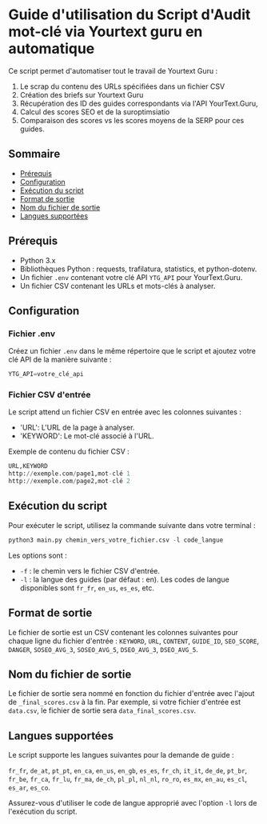 # Guide d'utilisation du Script d'Audit mot-clé via Yourtext guru en automatique

Ce script permet d'automatiser tout le travail de Yourtext Guru : 
1. Le scrap du contenu des URLs spécifiées dans un fichier CSV
2. Création des briefs sur Yourtext Guru
3. Récupération des ID des guides correspondants via l'API YourText.Guru,
4. Calcul des scores SEO et de la suroptimsiatio
5. Comparaison des scores vs les scores moyens de la SERP pour ces guides.

## Sommaire

- [Prérequis](#prérequis)
- [Configuration](#configuration)
- [Exécution du script](#exécution-du-script)
- [Format de sortie](#format-de-sortie)
- [Nom du fichier de sortie](#nom-du-fichier-de-sortie)
- [Langues supportées](#langues-supportées)


## Prérequis

- Python 3.x
- Bibliothèques Python : requests, trafilatura, statistics, et python-dotenv.
- Un fichier `.env` contenant votre clé API `YTG_API` pour YourText.Guru.
- Un fichier CSV contenant les URLs et mots-clés à analyser.

## Configuration

### Fichier .env

Créez un fichier `.env` dans le même répertoire que le script et ajoutez votre clé API de la manière suivante :

```python
YTG_API=votre_clé_api
```

### Fichier CSV d'entrée

Le script attend un fichier CSV en entrée avec les colonnes suivantes :

- 'URL': L'URL de la page à analyser.
- 'KEYWORD': Le mot-clé associé à l'URL.

Exemple de contenu du fichier CSV :

```python
URL,KEYWORD
http://exemple.com/page1,mot-clé 1
http://exemple.com/page2,mot-clé 2
```

## Exécution du script

Pour exécuter le script, utilisez la commande suivante dans votre terminal :

```python
python3 main.py chemin_vers_votre_fichier.csv -l code_langue
```

Les options sont :

- `-f` : le chemin vers le fichier CSV d'entrée.
- `-l` : la langue des guides (par défaut : en). Les codes de langue disponibles sont `fr_fr`, `en_us`, `es_es`, etc.

## Format de sortie

Le fichier de sortie est un CSV contenant les colonnes suivantes pour chaque ligne du fichier d'entrée : `KEYWORD`, `URL`, `CONTENT`, `GUIDE_ID`, `SEO_SCORE`, `DANGER`, `SOSEO_AVG_3`, `SOSEO_AVG_5`, `DSEO_AVG_3`, `DSEO_AVG_5`.

## Nom du fichier de sortie

Le fichier de sortie sera nommé en fonction du fichier d'entrée avec l'ajout de `_final_scores.csv` à la fin. Par exemple, si votre fichier d'entrée est `data.csv`, le fichier de sortie sera `data_final_scores.csv`.

## Langues supportées

Le script supporte les langues suivantes pour la demande de guide :

`fr_fr`, `de_at`, `pt_pt`, `en_ca`, `en_us`, `en_gb`, `es_es`, `fr_ch`, `it_it`, `de_de`, `pt_br`, `fr_be`, `fr_ca`, `fr_lu`, `fr_ma`, `de_ch`, `pl_pl`, `nl_nl`, `ro_ro`, `es_mx`, `en_au`, `es_cl`, `es_ar`, `es_co`.

Assurez-vous d'utiliser le code de langue approprié avec l'option `-l` lors de l'exécution du script.

